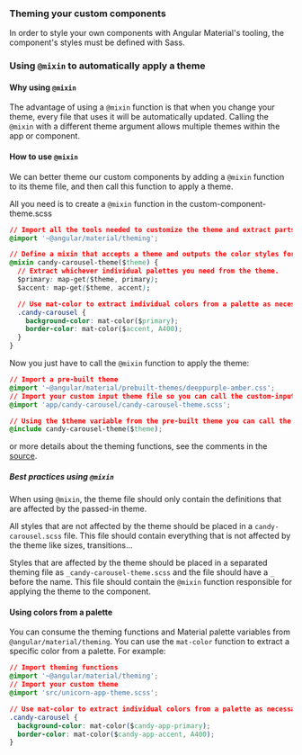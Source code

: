 ### Theming your custom components

In order to style your own components with Angular Material's tooling, the component's styles must be defined with Sass.

###  Using `@mixin` to automatically apply a theme

####  Why using `@mixin`

The advantage of using a `@mixin` function is that when you change your theme, every file that uses it will be automatically updated. Calling the `@mixin` with a different theme argument allows multiple themes within the app or component.

####  How to use `@mixin`

We can better theme our custom components by adding a `@mixin` function to its theme file, and then call this function to apply a theme.

All you need is to create a `@mixin` function in the custom-component-theme.scss



```css
// Import all the tools needed to customize the theme and extract parts of it
@import '~@angular/material/theming';

// Define a mixin that accepts a theme and outputs the color styles for the component.
@mixin candy-carousel-theme($theme) {
  // Extract whichever individual palettes you need from the theme.
  $primary: map-get($theme, primary);
  $accent: map-get($theme, accent);

  // Use mat-color to extract individual colors from a palette as necessary.
  .candy-carousel {
    background-color: mat-color($primary);
    border-color: mat-color($accent, A400);
  }
}
```

Now you just have to call the `@mixin` function to apply the theme:



```css
// Import a pre-built theme
@import '~@angular/material/prebuilt-themes/deeppurple-amber.css';
// Import your custom input theme file so you can call the custom-input-theme function
@import 'app/candy-carousel/candy-carousel-theme.scss';

// Using the $theme variable from the pre-built theme you can call the theming function
@include candy-carousel-theme($theme);
```

or more details about the theming functions, see the comments in the [source](https://github.com/angular/material2/blob/master/src/lib/core/theming/_theming.scss).

##### Best practices using `@mixin`

When using `@mixin`, the theme file should only contain the definitions that are affected by the passed-in theme.

All styles that are not affected by the theme should be placed in a `candy-carousel.scss` file. This file should contain everything that is not affected by the theme like sizes, transitions...

Styles that are affected by the theme should be placed in a separated theming file as `_candy-carousel-theme.scss` and the file should have a `_` before the name. This file should contain the `@mixin` function responsible for applying the theme to the component.

#### Using colors from a palette

You can consume the theming functions and Material palette variables from `@angular/material/theming`. You can use the `mat-color` function to extract a specific color from a palette. For example:



```css
// Import theming functions
@import '~@angular/material/theming';
// Import your custom theme
@import 'src/unicorn-app-theme.scss';

// Use mat-color to extract individual colors from a palette as necessary.
.candy-carousel {
  background-color: mat-color($candy-app-primary);
  border-color: mat-color($candy-app-accent, A400);
}
```

